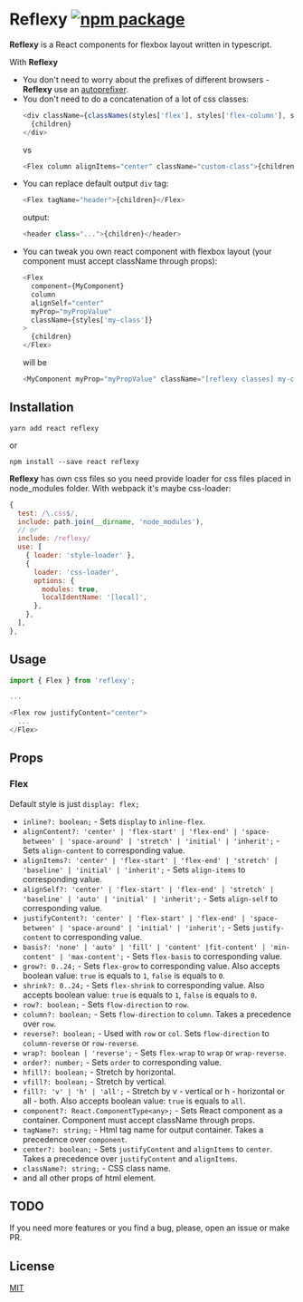 # Reflexy [![npm package](https://img.shields.io/npm/v/reflexy.svg?style=flat-square)](https://www.npmjs.org/package/reflexy)

**Reflexy** is a React components for flexbox layout written in typescript.

With **Reflexy**
* You don't need to worry about the prefixes of different browsers - **Reflexy** use an [autoprefixer](https://github.com/postcss/autoprefixer).
* You don't need to do a concatenation of a lot of css classes:
  ```js
  <div className={classNames(styles['flex'], styles['flex-column'], styles['flex-align-center'], ...)}>
    {children}
  </div>
  ```
  vs
  ```js
  <Flex column alignItems="center" className="custom-class">{children}</Flex>
  ```
* You can replace default output `div` tag:
  ```js
  <Flex tagName="header">{children}</Flex>
  ```
  output:
  ```js
  <header class="...">{children}</header>
  ```
* You can tweak you own react component with flexbox layout (your component must accept className through props):
  ```js
  <Flex
    component={MyComponent}
    column
    alignSelf="center"
    myProp="myPropValue"
    className={styles['my-class']}
  >
    {children}
  </Flex>
  ```
  will be
  ```js
  <MyComponent myProp="myPropValue" className="[reflexy classes] my-class">{children}</MyComponent>
  ```

## Installation

```
yarn add react reflexy
```
or
```
npm install --save react reflexy
```

**Reflexy** has own css files so you need provide loader for css files placed in node_modules folder. With webpack it's maybe css-loader:
```js
{
  test: /\.css$/,
  include: path.join(__dirname, 'node_modules'),
  // or
  include: /reflexy/
  use: [
    { loader: 'style-loader' },
    {
      loader: 'css-loader',
      options: {
        modules: true,
        localIdentName: '[local]',
      },
    },
  ],
},
```

## Usage

```js
import { Flex } from 'reflexy';

...

<Flex row justifyContent="center">
  ...
</Flex>
```

## Props

### Flex

Default style is just `display: flex;`

- `inline?: boolean;` - Sets `display` to `inline-flex`.
- `alignContent?: 'center' | 'flex-start' | 'flex-end' | 'space-between' | 'space-around' | 'stretch' | 'initial' | 'inherit';` - Sets `align-content` to corresponding value.
- `alignItems?: 'center' | 'flex-start' | 'flex-end' | 'stretch' | 'baseline' | 'initial' | 'inherit';` - Sets `align-items` to corresponding value.
- `alignSelf?: 'center' | 'flex-start' | 'flex-end' | 'stretch' | 'baseline' | 'auto' | 'initial' | 'inherit';` - Sets `align-self` to corresponding value.
- `justifyContent?: 'center' | 'flex-start' | 'flex-end' | 'space-between' | 'space-around' | 'initial' | 'inherit';` - Sets `justify-content` to corresponding value.
- `basis?: 'none' | 'auto' | 'fill' | 'content' |fit-content' | 'min-content' | 'max-content';` - Sets `flex-basis` to corresponding value.
- `grow?: 0..24;` - Sets `flex-grow` to corresponding value. Also accepts boolean value: `true` is equals to `1`, `false` is equals to `0`.
- `shrink?: 0..24;` - Sets `flex-shrink` to corresponding value. Also accepts boolean value: `true` is equals to `1`, `false` is equals to `0`.
- `row?: boolean;` - Sets `flow-direction` to `row`.
- `column?: boolean;` - Sets `flow-direction` to `column`. Takes a precedence over `row`.
- `reverse?: boolean;` - Used with `row` or `col`. Sets `flow-direction` to `column-reverse` or `row-reverse`.
- `wrap?: boolean | 'reverse';` - Sets `flex-wrap` to `wrap` or `wrap-reverse`.
- `order?: number;` - Sets `order` to corresponding value.
- `hfill?: boolean;` - Stretch by horizontal.
- `vfill?: boolean;` - Stretch by vertical.
- `fill?: 'v' | 'h' | 'all';` - Stretch by v - vertical or h - horizontal or all - both. Also accepts boolean value: `true` is equals to `all`.
- `component?: React.ComponentType<any>;` - Sets React component as a container. Component must accept className through props.
- `tagName?: string;` - Html tag name for output container. Takes a precedence over `component`.
- `center?: boolean;` - Sets `justifyContent` and `alignItems` to `center`. Takes a precedence over `justifyContent` and `alignItems`.
- `className?: string;` - CSS class name.
- and all other props of html element.

## TODO

If you need more features or you find a bug, please, open an issue or make PR.

## License

[MIT](https://opensource.org/licenses/mit-license.php)
